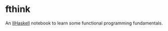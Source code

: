 # fthink

An [IIHaskell](https://github.com/lbovet/iihaskell) notebook to learn some functional programming fundamentals.
